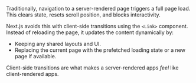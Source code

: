 
Traditionally, navigation to a server-rendered page triggers a full page load. This clears state, resets scroll position, and blocks interactivity.

Next.js avoids this with client-side transitions using the `<Link>` component. Instead of reloading the page, it updates the content dynamically by:

- Keeping any shared layouts and UI.
- Replacing the current page with the prefetched loading state or a new page if available.

Client-side transitions are what makes a server-rendered apps _feel_ like client-rendered apps.

